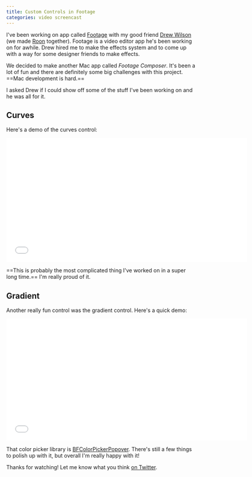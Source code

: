 ```yaml
---
title: Custom Controls in Footage
categories: video screencast
---
```


I've been working on app called [Footage](http://footageapp.com) with my good friend [Drew Wilson](https://twitter.com/drewwilson) (we made [Roon](https://roon.io) together). Footage is a video editor app he's been working on for awhile. Drew hired me to make the effects system and to come up with a way for some designer friends to make effects.

We decided to make another Mac app called *Footage Composer*. It's been a lot of fun and there are definitely some big challenges with this project. ==Mac development is hard.==

I asked Drew if I could show off some of the stuff I've been working on and he was all for it.

## Curves

Here's a demo of the curves control:

<iframe src="//player.vimeo.com/video/81041354?title=0&amp;byline=0&amp;portrait=0" width="640" height="329" frameborder="0" webkitallowfullscreen mozallowfullscreen allowfullscreen></iframe>

==This is probably the most complicated thing I've worked on in a super long time.== I'm really proud of it.

## Gradient

Another really fun control was the gradient control. Here's a quick demo:

<iframe src="//player.vimeo.com/video/81051042?title=0&amp;byline=0&amp;portrait=0" width="640" height="324" frameborder="0" webkitallowfullscreen mozallowfullscreen allowfullscreen></iframe>

That color picker library is [BFColorPickerPopover](https://github.com/DrummerB/BFColorPickerPopover). There's still a few things to polish up with it, but overall I'm really happy with it!

Thanks for watching! Let me know what you think [on Twitter](https://twitter.com/soffes).
